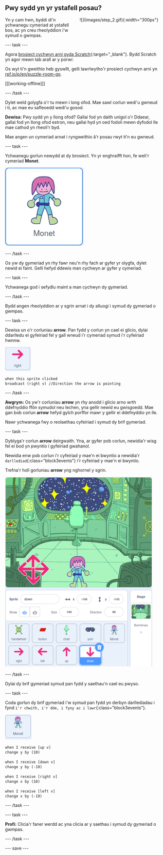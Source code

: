 ## Pwy sydd yn yr ystafell posau?

<div style="display: flex; flex-wrap: wrap">
<div style="flex-basis: 200px; flex-grow: 1; margin-right: 15px;">
Yn y cam hwn, byddi di'n ychwanegu cymeriad at ystafell bos, ac yn creu rheolyddion i'w symud o gwmpas.
</div>
<div>
![](images/step_2.gif){:width="300px"}
</div>
</div>

--- task ---

Agora [brosiect cychwyn arni gyda Scratch](https://scratch.mit.edu/projects/531567946/editor/){:target="_blank"}. Bydd Scratch yn agor mewn tab arall ar y porwr.

Os wyt ti'n gweithio heb gyswllt, gelli lawrlwytho'r prosiect cychwyn arni yn [rpf.io/p/en/puzzle-room-go](https://rpf.io/p/en/puzzle-room-go).

[[[working-offline]]]

--- /task ---

Dylet weld golygfa o'r tu mewn i long ofod. Mae sawl corlun wedi'u gwneud i ti, ac mae eu safleoedd wedi'u gosod.

**Dewisa:** Pwy sydd yn y llong ofod? Gallai fod yn daith unigol o'r Ddaear, gallai fod yn llong ofod estron, neu gallai hyd yn oed fodoli mewn dyfodol lle mae cathod yn rheoli'r byd.

Mae angen un cymeriad arnat i ryngweithio â'r posau rwyt ti'n eu gwneud.

--- task ---

Ychwanegu gorlun newydd at dy brosiect. Yn yr enghraifft hon, fe weli'r cymeriad **Monet**.

![Gif animeiddiedig o gorlun Monet o Scratch.](images/monet.gif)

--- /task ---

Os yw dy gymeriad yn rhy fawr neu'n rhy fach ar gyfer yr olygfa, dylet newid ei faint. Gelli hefyd ddewis man cychwyn ar gyfer y cymeriad.

--- task ---

Ychwanega god i sefydlu maint a man cychwyn dy gymeriad.

--- /task ---

Bydd angen rheolyddion ar y sgrin arnat i dy alluogi i symud dy gymeriad o gwmpas.

--- task ---

Dewisa un o'r corluniau **arrow**. Pan fydd y corlun yn cael ei glicio, dylai ddarlledu ei gyfeiriad fel y gall wneud i'r cymeriad symud i'r cyfeiriad hwnnw.

![Corlun Arrow.](images/arrow-sprite.png)

```blocks3
when this sprite clicked
broadcast (right v) //Direction the arrow is pointing
```

--- /task ---

**Awgrym:** Os yw'r corluniau **arrow** yn rhy anodd i glicio arno wrth ddefnyddio ffôn symudol neu lechen, yna gellir newid eu gwisgoedd. Mae gan bob corlun **arrow** hefyd gylch porffor mawr y gellir ei ddefnyddio yn lle.

Nawr ychwanega fwy o reolaethau cyfeiriad i symud dy brif gymeriad.

--- task ---

Dyblyga'r corlun **arrow** deirgwaith. Yna, ar gyfer pob corlun, newidia'r wisg fel ei bod yn pwyntio i gyfeiriad gwahanol.

Newidia enw pob corlun i'r cyfeiriad y mae'n ei bwyntio a newidia'r `darllediad`{:class="block3events"} i'r cyfeiriad y mae'n ei bwyntio.

Trefna'r holl gorluniau **arrow** yng nghornel y sgrin.

![Golygfa'r gofod gyda phedair saeth yn y gornel chwith isaf, yn pwyntio at gyfeiriadau'r cwmpawd.](images/arrows.png)

--- /task ---

Dylai dy brif gymeriad symud pan fydd y saethau'n cael eu pwyso.

--- task ---

Coda gorlun dy brif gymeriad i'w symud pan fydd yn derbyn darllediadau i fynd `i'r chwith, i'r dde, i fyny ac i lawr`{:class="block3events"}.

![Corlun Monet.](images/monet-sprite.png)

```blocks3
when I receive [up v]
change y by (10)

when I receive [down v]
change y by (-10)

when I receive [right v]
change x by (10)

when I receive [left v]
change x by (-10)
```

--- /task ---

--- task ---

**Profi:** Clicia'r faner werdd ac yna clicia ar y saethau i symud dy gymeriad o gwmpas.

--- /task ---


--- save ---
